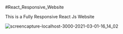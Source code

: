 #React_Responsive_Website

This is a Fully Responsive React Js Website

![screencapture-localhost-3000-2021-03-01-16_14_02](https://user-images.githubusercontent.com/72447632/109505770-269f8080-7ac7-11eb-8f6b-40ced03bcbf7.png)

